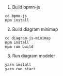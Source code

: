 1. Build bpmn-js

```
cd bpmn-js
npm install
```

2. Build diagram minimap

```
cd diagram-js-minimap
npm install
npm run build
```

3. Run diagram modeler

```
yarn install
yarn run start
```